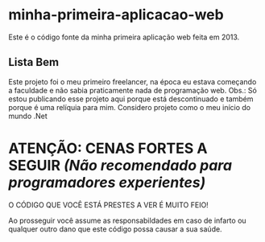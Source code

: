 # minha-primeira-aplicacao-web
Este é o código fonte da minha primeira aplicação web feita em 2013.

## Lista Bem

Este projeto foi o meu primeiro freelancer, na época eu estava começando a faculdade e não sabia praticamente nada de programação web.
Obs.: Só estou publicando esse projeto aqui porque está descontinuado e também porque é uma relíquia para mim. Considero projeto como o meu início do mundo .Net

# ATENÇÃO: CENAS FORTES A SEGUIR *(Não recomendado para programadores experientes)*
O CÓDIGO QUE VOCÊ ESTÁ PRESTES A VER É MUITO FEIO!

Ao prosseguir você assume as responsabildades em caso de infarto ou qualquer outro dano que este código possa causar a sua saúde.
